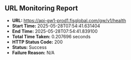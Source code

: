 ## URL Monitoring Report

- **URL:** https://api-gw1-prod1.fisglobal.com/gw/v1/health
- **Start Time:** 2025-05-28T07:54:41.631404
- **End Time:** 2025-05-28T07:54:41.839100
- **Total Time Taken:** 0.207696 seconds
- **HTTP Status Code:** 200
- **Status:** Success
- **Failure Reason:** N/A
